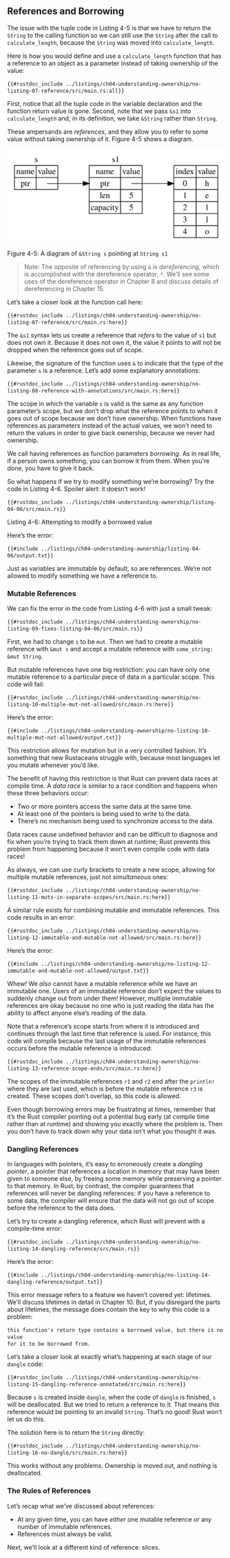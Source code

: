 ## References and Borrowing

The issue with the tuple code in Listing 4-5 is that we have to return the
`String` to the calling function so we can still use the `String` after the
call to `calculate_length`, because the `String` was moved into
`calculate_length`.

Here is how you would define and use a `calculate_length` function that has a
reference to an object as a parameter instead of taking ownership of the
value:

```rust,hidden
{{#rustdoc_include ../listings/ch04-understanding-ownership/no-listing-07-reference/src/main.rs:all}}
```
<div class="flex-container" style="position:relative; margin-right:-100px; display:none;">
  <object type="image/svg+xml" class="vis_04_02_01" data="img/vis_04_02_01_code.svg" style="width: auto;" >
  <! !!!!!!!!!!!!!!!!!!!!!! svg file not found !!!!!!!!!!!!!!!!!!!!! <!-- fallback image in CSS --></object>
  <object type="image/svg+xml" class="vis_04_02_01" data="img/vis_04_02_01_timeline.svg" style="width: auto;" onmouseover="displayFn(event,'vis_04_02_01')"></object>
  <script type="text/javascript" src="../src/svg_frontend/function_hover.js"></script>
</div>

First, notice that all the tuple code in the variable declaration and the
function return value is gone. Second, note that we pass `&s1` into
`calculate_length` and, in its definition, we take `&String` rather than
`String`.

These ampersands are *references*, and they allow you to refer to some value
without taking ownership of it. Figure 4-5 shows a diagram.

<img alt="&String s pointing at String s1" src="img/trpl04-05.svg" class="center" />

<span class="caption">Figure 4-5: A diagram of `&String s` pointing at `String
s1`</span>

> Note: The opposite of referencing by using `&` is *dereferencing*, which is
> accomplished with the dereference operator, `*`. We’ll see some uses of the
> dereference operator in Chapter 8 and discuss details of dereferencing in
> Chapter 15.

Let’s take a closer look at the function call here:

```rust,hidden
{{#rustdoc_include ../listings/ch04-understanding-ownership/no-listing-07-reference/src/main.rs:here}}
```
<div class="flex-container" style="display:none;">
  <object type="image/svg+xml" class="vis_04_02_02" data="img/vis_04_02_02_code.svg" style="width: auto;" >
  <! !!!!!!!!!!!!!!!!!!!!!! svg file not found !!!!!!!!!!!!!!!!!!!!! <!-- fallback image in CSS --></object>
  <object type="image/svg+xml" class="vis_04_02_02" data="img/vis_04_02_02_timeline.svg" style="width: auto;" onmouseover="displayFn(event,'vis_04_02_02')"></object>
  <script type="text/javascript" src="../src/svg_frontend/function_hover.js"></script>
</div>

The `&s1` syntax lets us create a reference that *refers* to the value of `s1`
but does not own it. Because it does not own it, the value it points to will
not be dropped when the reference goes out of scope.

Likewise, the signature of the function uses `&` to indicate that the type of
the parameter `s` is a reference. Let’s add some explanatory annotations:

```rust,hidden
{{#rustdoc_include ../listings/ch04-understanding-ownership/no-listing-08-reference-with-annotations/src/main.rs:here}}
```
<div class="flex-container" style="position:relative; margin-right:-100px; display:none;">
  <object type="image/svg+xml" class="vis_04_02_03" data="img/vis_04_02_03_code.svg" style="width: auto;" >
  <! !!!!!!!!!!!!!!!!!!!!!! svg file not found !!!!!!!!!!!!!!!!!!!!! <!-- fallback image in CSS --></object>
  <object type="image/svg+xml" class="vis_04_02_03" data="img/vis_04_02_03_timeline.svg" style="width: auto;" onmouseover="displayFn(event,'vis_04_02_03')"></object>
  <script type="text/javascript" src="../src/svg_frontend/function_hover.js"></script>
</div>

The scope in which the variable `s` is valid is the same as any function
parameter’s scope, but we don’t drop what the reference points to when it goes
out of scope because we don’t have ownership. When functions have references as
parameters instead of the actual values, we won’t need to return the values in
order to give back ownership, because we never had ownership.

We call having references as function parameters *borrowing*. As in real life,
if a person owns something, you can borrow it from them. When you’re done, you
have to give it back.

So what happens if we try to modify something we’re borrowing? Try the code in
Listing 4-6. Spoiler alert: it doesn’t work!

```rust,ignore,does_not_compile
{{#rustdoc_include ../listings/ch04-understanding-ownership/listing-04-06/src/main.rs}}
```

<span class="caption">Listing 4-6: Attempting to modify a borrowed value</span>

Here’s the error:

```text
{{#include ../listings/ch04-understanding-ownership/listing-04-06/output.txt}}
```

Just as variables are immutable by default, so are references. We’re not
allowed to modify something we have a reference to.

### Mutable References

We can fix the error in the code from Listing 4-6 with just a small tweak:

```rust,hidden
{{#rustdoc_include ../listings/ch04-understanding-ownership/no-listing-09-fixes-listing-04-06/src/main.rs}}
```
<div class="flex-container" style="display:none;">
  <object type="image/svg+xml" class="vis_04_02_05" data="img/vis_04_02_05_code.svg" style="width: auto;" >
  <! !!!!!!!!!!!!!!!!!!!!!! svg file not found !!!!!!!!!!!!!!!!!!!!! <!-- fallback image in CSS --></object>
  <object type="image/svg+xml" class="vis_04_02_05" data="img/vis_04_02_05_timeline.svg" style="width: auto;" onmouseover="displayFn(event,'vis_04_02_05')"></object>
  <script type="text/javascript" src="../src/svg_frontend/function_hover.js"></script>
</div>

First, we had to change `s` to be `mut`. Then we had to create a mutable
reference with `&mut s` and accept a mutable reference with `some_string: &mut
String`.

But mutable references have one big restriction: you can have only one mutable
reference to a particular piece of data in a particular scope. This code will
fail:

```rust,ignore,does_not_compile
{{#rustdoc_include ../listings/ch04-understanding-ownership/no-listing-10-multiple-mut-not-allowed/src/main.rs:here}}
```

Here’s the error:

```text
{{#include ../listings/ch04-understanding-ownership/no-listing-10-multiple-mut-not-allowed/output.txt}}
```

This restriction allows for mutation but in a very controlled fashion. It’s
something that new Rustaceans struggle with, because most languages let you
mutate whenever you’d like.

The benefit of having this restriction is that Rust can prevent data races at
compile time. A *data race* is similar to a race condition and happens when
these three behaviors occur:

* Two or more pointers access the same data at the same time.
* At least one of the pointers is being used to write to the data.
* There’s no mechanism being used to synchronize access to the data.

Data races cause undefined behavior and can be difficult to diagnose and fix
when you’re trying to track them down at runtime; Rust prevents this problem
from happening because it won’t even compile code with data races!

As always, we can use curly brackets to create a new scope, allowing for
multiple mutable references, just not *simultaneous* ones:

```rust,hidden
{{#rustdoc_include ../listings/ch04-understanding-ownership/no-listing-11-muts-in-separate-scopes/src/main.rs:here}}
```
<div class="flex-container" style="position:relative; margin-left: -100px; margin-right:-100px; display:none;">
  <object type="image/svg+xml" class="vis_04_02_07" data="img/vis_04_02_07_code.svg" style="width: auto;" >
  <! !!!!!!!!!!!!!!!!!!!!!! svg file not found !!!!!!!!!!!!!!!!!!!!! <!-- fallback image in CSS --></object>
  <object type="image/svg+xml" class="vis_04_02_07" data="img/vis_04_02_07_timeline.svg" style="width: auto;" onmouseover="displayFn(event,'vis_04_02_07')"></object>
  <script type="text/javascript" src="../src/svg_frontend/function_hover.js"></script>
</div>

A similar rule exists for combining mutable and immutable references. This code
results in an error:

```rust,ignore,does_not_compile
{{#rustdoc_include ../listings/ch04-understanding-ownership/no-listing-12-immutable-and-mutable-not-allowed/src/main.rs:here}}
```

Here’s the error:

```text
{{#include ../listings/ch04-understanding-ownership/no-listing-12-immutable-and-mutable-not-allowed/output.txt}}
```

Whew! We *also* cannot have a mutable reference while we have an immutable one.
Users of an immutable reference don’t expect the values to suddenly change out
from under them! However, multiple immutable references are okay because no one
who is just reading the data has the ability to affect anyone else’s reading of
the data.

Note that a reference’s scope starts from where it is introduced and continues
through the last time that reference is used. For instance, this code will
compile because the last usage of the immutable references occurs before the
mutable reference is introduced:

```rust,edition2018,hidden
{{#rustdoc_include ../listings/ch04-understanding-ownership/no-listing-13-reference-scope-ends/src/main.rs:here}}
```
<div class="flex-container" style="position:relative; margin-right:-100px; display:none;">
  <object type="image/svg+xml" class="vis_04_02_09" data="img/vis_04_02_09_code.svg" style="width: auto;" >
  <! !!!!!!!!!!!!!!!!!!!!!! svg file not found !!!!!!!!!!!!!!!!!!!!! <!-- fallback image in CSS --></object>
  <object type="image/svg+xml" class="vis_04_02_09" data="img/vis_04_02_09_timeline.svg" style="width: auto;" onmouseover="displayFn(event,'vis_04_02_09')"></object>
  <script type="text/javascript" src="../src/svg_frontend/function_hover.js"></script>
</div>

The scopes of the immutable references `r1` and `r2` end after the `println!`
where they are last used, which is before the mutable reference `r3` is
created. These scopes don’t overlap, so this code is allowed.

Even though borrowing errors may be frustrating at times, remember that it’s
the Rust compiler pointing out a potential bug early (at compile time rather
than at runtime) and showing you exactly where the problem is. Then you don’t
have to track down why your data isn’t what you thought it was.

### Dangling References

In languages with pointers, it’s easy to erroneously create a *dangling
pointer*, a pointer that references a location in memory that may have been
given to someone else, by freeing some memory while preserving a pointer to
that memory. In Rust, by contrast, the compiler guarantees that references will
never be dangling references: if you have a reference to some data, the
compiler will ensure that the data will not go out of scope before the
reference to the data does.

Let’s try to create a dangling reference, which Rust will prevent with a
compile-time error:

```rust,ignore,does_not_compile
{{#rustdoc_include ../listings/ch04-understanding-ownership/no-listing-14-dangling-reference/src/main.rs}}
```

Here’s the error:

```text
{{#include ../listings/ch04-understanding-ownership/no-listing-14-dangling-reference/output.txt}}
```

This error message refers to a feature we haven’t covered yet: lifetimes. We’ll
discuss lifetimes in detail in Chapter 10. But, if you disregard the parts
about lifetimes, the message does contain the key to why this code is a problem:

```text
this function's return type contains a borrowed value, but there is no value
for it to be borrowed from.
```

Let’s take a closer look at exactly what’s happening at each stage of our
`dangle` code:

```rust,ignore,does_not_compile
{{#rustdoc_include ../listings/ch04-understanding-ownership/no-listing-15-dangling-reference-annotated/src/main.rs:here}}
```

Because `s` is created inside `dangle`, when the code of `dangle` is finished,
`s` will be deallocated. But we tried to return a reference to it. That means
this reference would be pointing to an invalid `String`. That’s no good! Rust
won’t let us do this.

The solution here is to return the `String` directly:

```rust,hidden
{{#rustdoc_include ../listings/ch04-understanding-ownership/no-listing-16-no-dangle/src/main.rs:here}}
```
<div class="flex-container" style="display:none;">
  <object type="image/svg+xml" class="vis_04_02_12" data="img/vis_04_02_12_code.svg" style="width: auto;" >
  <! !!!!!!!!!!!!!!!!!!!!!! svg file not found !!!!!!!!!!!!!!!!!!!!! <!-- fallback image in CSS --></object>
  <object type="image/svg+xml" class="vis_04_02_12" data="img/vis_04_02_12_timeline.svg" style="width: auto;" onmouseover="displayFn(event,'vis_04_02_12')"></object>
  <script type="text/javascript" src="../src/svg_frontend/function_hover.js"></script>
</div>

This works without any problems. Ownership is moved out, and nothing is
deallocated.

### The Rules of References

Let’s recap what we’ve discussed about references:

* At any given time, you can have *either* one mutable reference *or* any
  number of immutable references.
* References must always be valid.

Next, we’ll look at a different kind of reference: slices.
